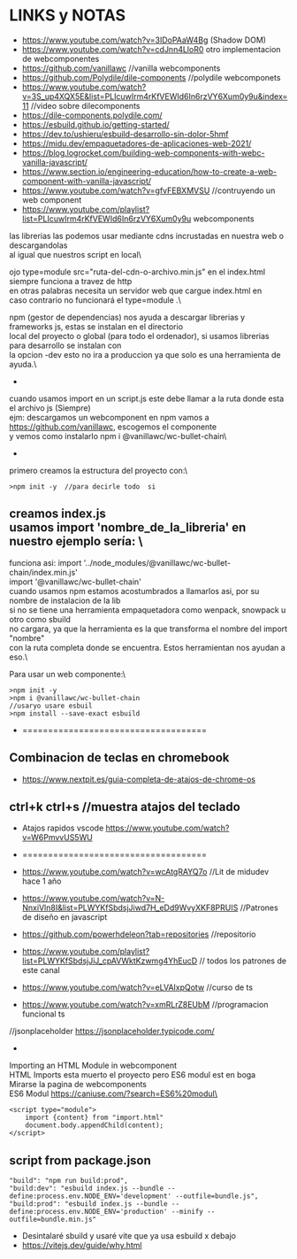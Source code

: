 # LINKS y NOTAS  

- https://www.youtube.com/watch?v=3IDoPAaW4Bg   (Shadow DOM)
- https://www.youtube.com/watch?v=cdJnn4LloR0   otro implementacion de webcomponentes
- https://github.com/vanillawc    //vanilla webcomponents 
- https://github.com/Polydile/dile-components   //polydile webcomponets
- https://www.youtube.com/watch?v=3S_up4XQX5E&list=PLIcuwIrm4rKfVEWId6In6rzVY6Xum0y9u&index=11  //video sobre dilecomponents
- https://dile-components.polydile.com/ 
- https://esbuild.github.io/getting-started/
- https://dev.to/ushieru/esbuild-desarrollo-sin-dolor-5hmf
- https://midu.dev/empaquetadores-de-aplicaciones-web-2021/
- https://blog.logrocket.com/building-web-components-with-webc-vanilla-javascript/
- https://www.section.io/engineering-education/how-to-create-a-web-component-with-vanilla-javascript/
- https://www.youtube.com/watch?v=gfvFEBXMVSU   //contruyendo un web component
- https://www.youtube.com/playlist?list=PLIcuwIrm4rKfVEWId6In6rzVY6Xum0y9u  webcomponents

  

las librerias las podemos usar mediante cdns incrustadas en nuestra web o descargandolas\
al igual que nuestros script en local\
  

ojo type=module src="ruta-del-cdn-o-archivo.min.js" en el index.html\
siempre funciona a travez de http\
en otras palabras necesita un servidor web que cargue index.html en\
caso contrario no funcionará el type=module .\
  

npm (gestor de dependencias) nos ayuda a descargar librerias y frameworks js, estas se instalan en el directorio \
local del proyecto o global (para todo el ordenador), si usamos librerias para desarrollo se instalan con \
la opcion -dev esto no ira a produccion ya que solo es una herramienta de ayuda.\

-

cuando usamos import  en un script.js este debe llamar a la ruta donde esta el archivo js (Siempre)\
ejm: descargamos un webcomponent en npm vamos a https://github.com/vanillawc, escogemos el componente\
y vemos como instalarlo  npm i @vanillawc/wc-bullet-chain\

-
primero creamos la estructura del proyecto con:\
```
>npm init -y  //para decirle todo  si
```
creamos index.js \
usamos import 'nombre_de_la_libreria' en nuestro ejemplo sería: \
-
funciona asi: import '../node_modules/@vanillawc/wc-bullet-chain/index.min.js'\
import '@vanillawc/wc-bullet-chain'\
cuando usamos npm estamos acostumbrados a llamarlos  asi, por su nombre de instalacion de la lib\
si no se tiene una herramienta empaquetadora como wenpack, snowpack u otro como sbuild\
no cargara, ya que la herramienta es la que transforma el nombre del import "nombre" \
con la ruta completa donde se encuentra.  Estos herramientan nos ayudan a eso.\
  

Para usar un web componente:\
```
>npm init -y
>npm i @vanillawc/wc-bullet-chain
//usaryo usare esbuil
>npm install --save-exact esbuild

```
- ====================================
## Combinacion de teclas en chromebook
- https://www.nextpit.es/guia-completa-de-atajos-de-chrome-os
## ctrl+k ctrl+s  //muestra atajos del teclado
- Atajos rapidos vscode  https://www.youtube.com/watch?v=W6PmvvUS5WU
  

- ====================================
- https://www.youtube.com/watch?v=wcAtgRAYQ7o  //Lit de midudev hace 1 año
- https://www.youtube.com/watch?v=N-NnxiVln8I&list=PLWYKfSbdsjJiwd7H_eDd9WvyXKF8PRUIS  //Patrones de diseño en javascript
- https://github.com/powerhdeleon?tab=repositories //repositorio
- https://www.youtube.com/playlist?list=PLWYKfSbdsjJiJ_cpAVWktKzwmg4YhEucD  // todos los patrones de este canal
- https://www.youtube.com/watch?v=eLVAIxpQotw   //curso de ts
- https://www.youtube.com/watch?v=xmRLrZ8EUbM   //programacion funcional ts


//jsonplaceholder   https://jsonplaceholder.typicode.com/
  

- 
Importing an HTML Module in webcomponent\
HTML Imports esta muerto el proyecto pero ES6 modul est en boga\
Mirarse la pagina de webcomponents\
ES6 Modul  https://caniuse.com/?search=ES6%20modul\

```
<script type="module">
    import {content} from "import.html"
    document.body.appendChild(content);
</script>

```
  

## script from package.json 
```
"build": "npm run build:prod",
"build:dev": "esbuild index.js --bundle --define:process.env.NODE_ENV='development' --outfile=bundle.js",
"build:prod": "esbuild index.js --bundle --define:process.env.NODE_ENV='production' --minify --outfile=bundle.min.js"

```

- Desintalaré sbuild y usaré vite que ya usa esbuild x debajo 
- https://vitejs.dev/guide/why.html
